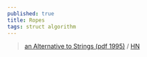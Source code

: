 ```yaml
---
published: true
title: Ropes
tags: struct algorithm
---
```

> [an Alternative to Strings (pdf 1995)](https://www.cs.rit.edu/usr/local/pub/jeh/courses/QUARTERS/FP/Labs/CedarRope/rope-paper.pdf) / [HN](https://news.ycombinator.com/item?id=24955650)
